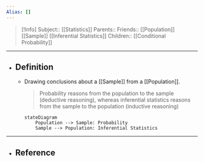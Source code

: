 ```yaml
---
Alias: []
---
```

> [!Info]
> Subject:: [[Statistics]]
> Parents:: 
> Friends:: [[Population]] [[Sample]] [[Inferential Statistics]] 
> Children:: [[Conditional Probability]]
---
- ## Definition
	- Drawing conclusions about a [[Sample]] from a [[Population]].
	  > Probability reasons from the population to the sample (deductive reasoning), whereas inferential statistics reasons from the sample to the population (inductive reasoning)
	  ```mermaid
	  stateDiagram
	      Population --> Sample: Probability
	      Sample --> Population: Inferential Statistics
      ```
	
---
- ## Reference